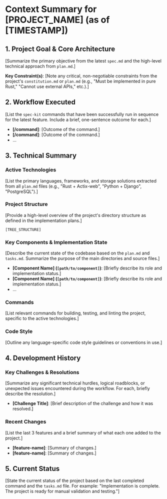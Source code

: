 # Context Summary for [PROJECT_NAME] (as of [TIMESTAMP])

## 1. Project Goal & Core Architecture
[Summarize the primary objective from the latest `spec.md` and the high-level technical approach from `plan.md`.]

**Key Constraint(s)**: [Note any critical, non-negotiable constraints from the project's `constitution.md` or `plan.md` (e.g., "Must be implemented in pure Rust," "Cannot use external APIs," etc.).]

## 2. Workflow Executed
[List the `spec-kit` commands that have been successfully run in sequence for the latest feature. Include a brief, one-sentence outcome for each.]

*   **[/command]**: [Outcome of the command.]
*   **[/command]**: [Outcome of the command.]
*   ...

## 3. Technical Summary

### Active Technologies
[List the primary languages, frameworks, and storage solutions extracted from all `plan.md` files (e.g., "Rust + Actix-web", "Python + Django", "PostgreSQL").]

### Project Structure
[Provide a high-level overview of the project's directory structure as defined in the implementation plans.]
```
[TREE_STRUCTURE]
```

### Key Components & Implementation State
[Describe the current state of the codebase based on the `plan.md` and `tasks.md`. Summarize the purpose of the main directories and source files.]

*   **[Component Name] (`[path/to/component]`)**: [Briefly describe its role and implementation status.]
*   **[Component Name] (`[path/to/component]`)**: [Briefly describe its role and implementation status.]
*   ...

### Commands
[List relevant commands for building, testing, and linting the project, specific to the active technologies.]

### Code Style
[Outline any language-specific code style guidelines or conventions in use.]


## 4. Development History

### Key Challenges & Resolutions
[Summarize any significant technical hurdles, logical roadblocks, or unexpected issues encountered during the workflow. For each, briefly describe the resolution.]

*   **[Challenge Title]**: [Brief description of the challenge and how it was resolved.]

### Recent Changes
[List the last 3 features and a brief summary of what each one added to the project.]

*   **[feature-name]**: [Summary of changes.]
*   **[feature-name]**: [Summary of changes.]


## 5. Current Status
[State the current status of the project based on the last completed command and the `tasks.md` file. For example: "Implementation is complete. The project is ready for manual validation and testing."]

<!-- MANUAL ADDITIONS START -->
<!-- Add any persistent notes, architectural decisions, or other important context here. -->
<!-- MANUAL ADDITIONS END -->
